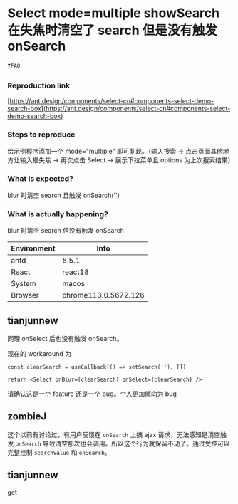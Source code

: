 # Select mode=multiple showSearch 在失焦时清空了 search 但是没有触发 onSearch

`❓FAQ`

### Reproduction link

[https://ant.design/components/select-cn#components-select-demo-search-box](https://ant.design/components/select-cn#components-select-demo-search-box)

### Steps to reproduce

给示例程序添加一个 mode="multiple" 即可复现。（输入搜索 -> 点击页面其他地方让输入框失焦 -> 再次点击 Select -> 展示下拉菜单且 options 为上次搜索结果）

### What is expected?

blur 时清空 search 且触发 onSearch('')

### What is actually happening?

blur 时清空 search 但没有触发 onSearch

| Environment | Info                 |
| ----------- | -------------------- |
| antd        | 5.5.1                |
| React       | react18              |
| System      | macos                |
| Browser     | chrome113.0.5672.126 |

<!-- generated by ant-design-issue-helper. DO NOT REMOVE -->

## tianjunnew

同理 onSelect 后也没有触发 onSearch。

现在的 workaround 为

```
const clearSearch = useCallback(() => setSearch(''), [])

return <Select onBlur={clearSearch} onSelect={clearSearch} />
```

请确认这是一个 feature 还是一个 bug。个人更加倾向为 bug

## zombieJ

这个以前有讨论过，有用户反馈在 `onSearch` 上搞 ajax 请求，无法感知是清空触发 `onSearch` 导致清空那次也会调用。所以这个行为就保留不动了。通过受控可以完整控制 `searchValue` 和 `onSearch`。

## tianjunnew

get

